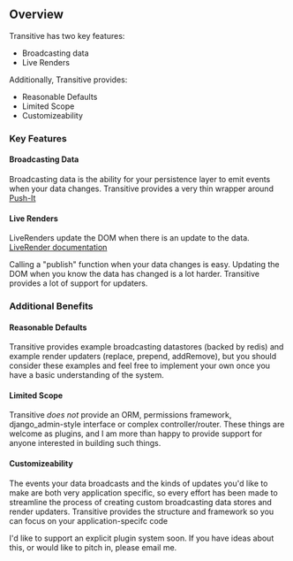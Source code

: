 ## Overview

Transitive has two key features:

  * Broadcasting data
  * Live Renders

Additionally, Transitive provides:

  * Reasonable Defaults
  * Limited Scope
  * Customizeability

### Key Features

#### Broadcasting Data

Broadcasting data is the ability for your persistence layer to emit events when your data changes.  Transitive provides a very thin wrapper around [Push-It](http://github.com/aaronblohowiak/Push-It)

#### Live Renders
LiveRenders update the DOM when there is an update to the data. [LiveRender documentation](views.html#liveRender) 

Calling a "publish" function when your data changes is easy.  Updating the DOM when you know the data has changed is a lot harder.  Transitive provides a lot of support for updaters.

### Additional Benefits

#### Reasonable Defaults

Transitive provides example broadcasting datastores (backed by redis) and example render updaters (replace, prepend, addRemove), but you should consider these examples and feel free to implement your own once you have a basic understanding of the system.

#### Limited Scope

Transitive *does not* provide an ORM, permissions framework, django_admin-style interface or complex controller/router.  These things are welcome as plugins, and I am more than happy to provide support for anyone interested in building such things.

#### Customizeability

The events your data broadcasts and the kinds of updates you'd like to make are both very application specific, so every effort has been made to streamline the process of creating custom broadcasting data stores and render updaters.  Transitive provides the structure and framework so you can focus on your application-specifc code

I'd like to support an explicit plugin system soon.  If you have ideas about this, or would like to pitch in, please email me.

